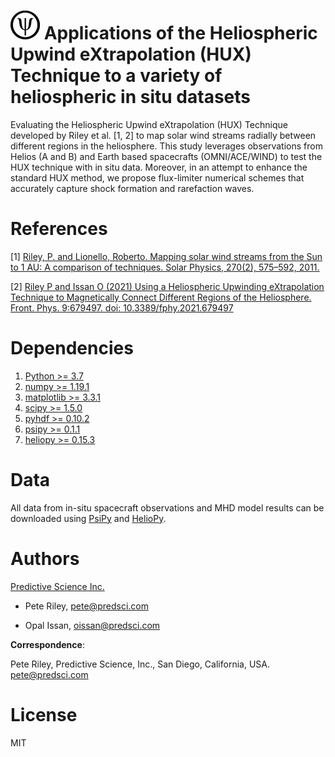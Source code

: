 # ![Icon](figures/rsz_psi_logo.png)<!-- .element height="10%" width="10%" -->  Applications of the Heliospheric Upwind eXtrapolation (HUX) Technique to a variety of heliospheric in situ datasets

Evaluating the Heliospheric Upwind eXtrapolation (HUX) Technique developed by Riley et al. [1, 2] to map solar wind streams radially between different regions in the heliosphere.
This study leverages observations from Helios (A and B) and Earth based spacecrafts (OMNI/ACE/WIND) to test the HUX technique with in situ data. Moreover, in an attempt to enhance the standard HUX method, we propose flux-limiter numerical schemes that accurately capture shock formation and rarefaction waves.

# References
[1] [Riley, P. and Lionello, Roberto. Mapping solar wind streams from the Sun to 1 AU: A comparison of techniques. Solar Physics, 270(2), 575–592, 2011.](https://www.researchgate.net/publication/226565167_Mapping_Solar_Wind_Streams_from_the_Sun_to_1_AU_A_Comparison_of_Techniques)

[2] [Riley P and Issan O (2021) Using a Heliospheric Upwinding eXtrapolation Technique to Magnetically Connect Different Regions of the Heliosphere. Front. Phys. 9:679497. doi: 10.3389/fphy.2021.679497](https://www.frontiersin.org/articles/10.3389/fphy.2021.679497/full?&utm_source=Email_to_authors_&utm_medium=Email&utm_content=T1_11.5e1_author&utm_campaign=Email_publication&field=&journalName=Frontiers_in_Physics&id=679497)

# Dependencies
1. [Python >= 3.7](https://www.python.org/downloads/)
1. [numpy >= 1.19.1](https://numpy.org/install/)
3. [matplotlib >= 3.3.1](https://matplotlib.org/users/installing.html)
4. [scipy >= 1.5.0](https://www.scipy.org/install.html)
5. [pyhdf >= 0.10.2](https://pypi.org/project/pyhdf/)
6. [psipy >= 0.1.1](https://psipy.readthedocs.io/en/stable/guide/installing.html)
7. [heliopy >= 0.15.3](https://docs.heliopy.org/en/stable/index.html)

# Data 
All data from in-situ spacecraft observations and MHD model results 
can be downloaded using [PsiPy](https://psipy.readthedocs.io/en/stable/auto_examples/sampling/plot_in_situ_comparison.html#sphx-glr-auto-examples-sampling-plot-in-situ-comparison-py) and [HelioPy](https://docs.heliopy.org/en/stable/index.html). 

# Authors
[Predictive Science Inc.](https://www.predsci.com/portal/home.php)

- Pete Riley, pete@predsci.com

- Opal Issan, oissan@predsci.com


**Correspondence**:

Pete Riley, Predictive Science, Inc., San Diego, California, USA. pete@predsci.com

# License
MIT

